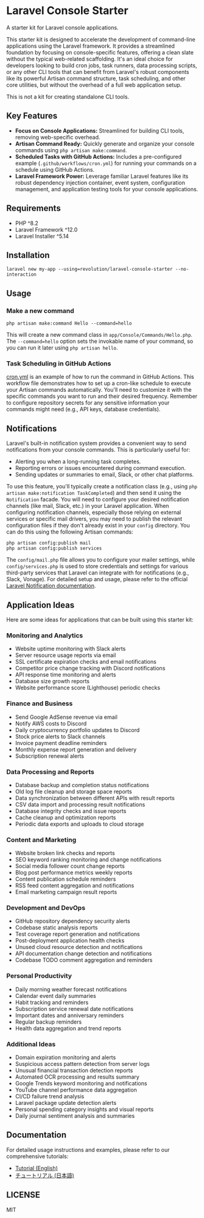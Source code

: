 # Laravel Console Starter

A starter kit for Laravel console applications.

This starter kit is designed to accelerate the development of command-line applications using the Laravel framework. It provides a streamlined foundation by focusing on console-specific features, offering a clean slate without the typical web-related scaffolding. It's an ideal choice for developers looking to build cron jobs, task runners, data processing scripts, or any other CLI tools that can benefit from Laravel's robust components like its powerful Artisan command structure, task scheduling, and other core utilities, but without the overhead of a full web application setup.

This is not a kit for creating standalone CLI tools.

## Key Features
- **Focus on Console Applications:** Streamlined for building CLI tools, removing web-specific overhead.
- **Artisan Command Ready:** Quickly generate and organize your console commands using `php artisan make:command`.
- **Scheduled Tasks with GitHub Actions:** Includes a pre-configured example (`.github/workflows/cron.yml`) for running your commands on a schedule using GitHub Actions.
- **Laravel Framework Power:** Leverage familiar Laravel features like its robust dependency injection container, event system, configuration management, and application testing tools for your console applications.

## Requirements
- PHP ^8.2
- Laravel Framework ^12.0
- Laravel Installer ^5.14

## Installation

```shell
laravel new my-app --using=revolution/laravel-console-starter --no-interaction
```

## Usage

### Make a new command

```shell
php artisan make:command Hello --command=hello
```
This will create a new command class in `app/Console/Commands/Hello.php`. The `--command=hello` option sets the invokable name of your command, so you can run it later using `php artisan hello`.

### Task Scheduling in GitHub Actions

[cron.yml](./.github/workflows/cron.yml) is an example of how to run the command in GitHub Actions.
This workflow file demonstrates how to set up a cron-like schedule to execute your Artisan commands automatically. You'll need to customize it with the specific commands you want to run and their desired frequency. Remember to configure repository secrets for any sensitive information your commands might need (e.g., API keys, database credentials).

## Notifications

Laravel's built-in notification system provides a convenient way to send notifications from your console commands. This is particularly useful for:

-   Alerting you when a long-running task completes.
-   Reporting errors or issues encountered during command execution.
-   Sending updates or summaries to email, Slack, or other chat platforms.

To use this feature, you'll typically create a notification class (e.g., using `php artisan make:notification TaskCompleted`) and then send it using the `Notification` facade. You will need to configure your desired notification channels (like mail, Slack, etc.) in your Laravel application. When configuring notification channels, especially those relying on external services or specific mail drivers, you may need to publish the relevant configuration files if they don't already exist in your `config` directory. You can do this using the following Artisan commands:

```shell
php artisan config:publish mail
php artisan config:publish services
```

The `config/mail.php` file allows you to configure your mailer settings, while `config/services.php` is used to store credentials and settings for various third-party services that Laravel can integrate with for notifications (e.g., Slack, Vonage). For detailed setup and usage, please refer to the official [Laravel Notification documentation](https://laravel.com/docs/notifications).

## Application Ideas

Here are some ideas for applications that can be built using this starter kit:

### Monitoring and Analytics
- Website uptime monitoring with Slack alerts
- Server resource usage reports via email
- SSL certificate expiration checks and email notifications
- Competitor price change tracking with Discord notifications
- API response time monitoring and alerts
- Database size growth reports
- Website performance score (Lighthouse) periodic checks

### Finance and Business
- Send Google AdSense revenue via email
- Notify AWS costs to Discord
- Daily cryptocurrency portfolio updates to Discord
- Stock price alerts to Slack channels
- Invoice payment deadline reminders
- Monthly expense report generation and delivery
- Subscription renewal alerts

### Data Processing and Reports
- Database backup and completion status notifications
- Old log file cleanup and storage space reports
- Data synchronization between different APIs with result reports
- CSV data import and processing result notifications
- Database integrity checks and issue reports
- Cache cleanup and optimization reports
- Periodic data exports and uploads to cloud storage

### Content and Marketing
- Website broken link checks and reports
- SEO keyword ranking monitoring and change notifications
- Social media follower count change reports
- Blog post performance metrics weekly reports
- Content publication schedule reminders
- RSS feed content aggregation and notifications
- Email marketing campaign result reports

### Development and DevOps
- GitHub repository dependency security alerts
- Codebase static analysis reports
- Test coverage report generation and notifications
- Post-deployment application health checks
- Unused cloud resource detection and notifications
- API documentation change detection and notifications
- Codebase TODO comment aggregation and reminders

### Personal Productivity
- Daily morning weather forecast notifications
- Calendar event daily summaries
- Habit tracking and reminders
- Subscription service renewal date notifications
- Important dates and anniversary reminders
- Regular backup reminders
- Health data aggregation and trend reports

### Additional Ideas

- Domain expiration monitoring and alerts  
- Suspicious access pattern detection from server logs  
- Unusual financial transaction detection reports  
- Automated OCR processing and results summary  
- Google Trends keyword monitoring and notifications  
- YouTube channel performance data aggregation  
- CI/CD failure trend analysis  
- Laravel package update detection alerts  
- Personal spending category insights and visual reports  
- Daily journal sentiment analysis and summaries

## Documentation

For detailed usage instructions and examples, please refer to our comprehensive tutorials:

- [Tutorial (English)](./docs/tutorial.md)
- [チュートリアル (日本語)](./docs/tutorial_ja.md)

## LICENSE
MIT        
